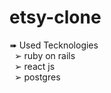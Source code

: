 <link rel="stylesheet" type="text/css" media="all" href="./markdown/style.css" />

# etsy-clone
&#10144; Used Tecknologies</br>
&nbsp; &#10146; ruby on rails  
&nbsp; &#10146; react js   
&nbsp; &#10146; postgres

